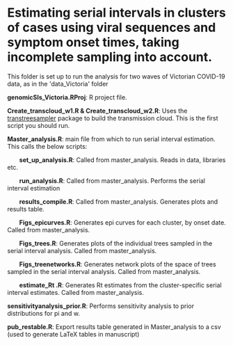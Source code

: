 # Estimating serial intervals in clusters of cases using viral sequences and symptom onset times, taking incomplete sampling into account.

This folder is set up to run the analysis for two waves of Victorian COVID-19 data, as in the 'data_Victoria' folder

**genomicSIs_Victoria.RProj**: R project file.

**Create_transcloud_w1.R & Create_transcloud_w2.R**: Uses the [transtreesampler](https://github.com/andersgs/transtreesampler) package to build the transmission cloud. This is the first script you should run.


**Master_analysis.R**: main file from which to run serial interval estimation. This calls the below scripts:

&nbsp;&nbsp;&nbsp;&nbsp;&nbsp;&nbsp; **set_up_analysis.R**: Called from master_analysis. Reads in data, libraries etc. 

 &nbsp;&nbsp;&nbsp;&nbsp;&nbsp;&nbsp; **run_analysis.R**: Called from master_analysis. Performs the serial interval estimation

 &nbsp;&nbsp;&nbsp;&nbsp;&nbsp;&nbsp; **results_compile.R**: Called from master_analysis. Generates plots and results table.

 &nbsp;&nbsp;&nbsp;&nbsp;&nbsp;&nbsp; **Figs_epicurves.R**: Generates epi curves for each cluster, by onset date. Called from master_analysis.

 &nbsp;&nbsp;&nbsp;&nbsp;&nbsp;&nbsp; **Figs_trees.R**: Generates plots of the individual trees sampled in the serial interval analysis. Called from master_analysis.

 &nbsp;&nbsp;&nbsp;&nbsp;&nbsp;&nbsp; **Figs_treenetworks.R**: Generates network plots of the space of trees sampled in the serial interval analysis. Called from master_analysis.

 &nbsp;&nbsp;&nbsp;&nbsp;&nbsp;&nbsp; **estimate_Rt .R**: Generates Rt estimates from the cluster-specific serial interval estimates. Called from master_analysis.


**sensitivityanalysis_prior.R**: Performs sensitivity analysis to prior distributions for pi and w.

**pub_restable.R**: Export results table generated in Master_analysis to a csv (used to generate LaTeX tables in manuscript)


